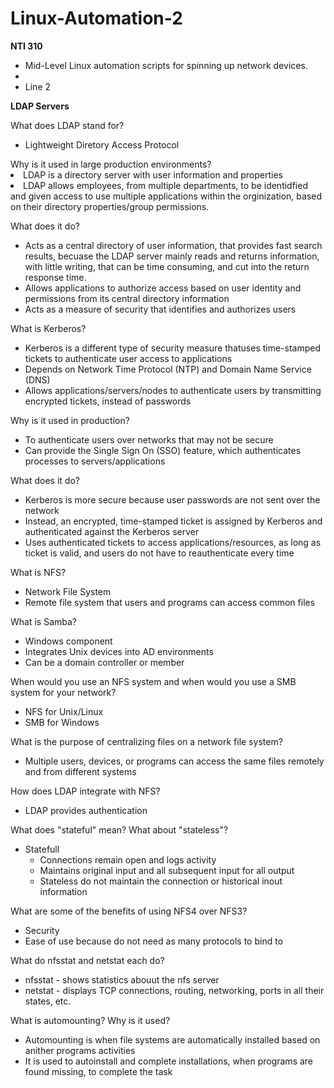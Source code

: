 # Linux-Automation-2
<b>NTI 310</b>
<ul>
<li>Mid-Level Linux automation scripts for spinning up network devices.</li>
<li><li>Line 2</li></li>
</ul>
<b>LDAP Servers</b>

What does LDAP stand for?
<ul>
<li>Lightweight Diretory Access Protocol</li>
</ul>
Why is it used in large production environments?
<li>LDAP is a directory server with user information and properties</li>
<li>LDAP allows employees, from multiple departments, to be identidfied and given access to use multiple applications within the orginization, based on their directory properties/group permissions.</li>

What does it do?
* Acts as a central directory of user information, that provides fast search results, becuase the LDAP server mainly reads and returns information, with little writing, that can be time consuming, and cut into the return response time.
* Allows applications to authorize access based on user identity and permissions from its central directory information
* Acts as a measure of security that identifies and authorizes users

What is Kerberos?
* Kerberos is a different type of security measure thatuses time-stamped tickets to authenticate user access to applications
* Depends on Network Time Protocol (NTP) and Domain Name Service (DNS)
* Allows applications/servers/nodes to authenticate users by transmitting encrypted tickets, instead of passwords

Why is it used in production?
* To authenticate users over networks that may not be secure
* Can provide the Single Sign On (SSO) feature, which authenticates processes to servers/applications

What does it do?
* Kerberos is more secure because user passwords are not sent over the network
* Instead, an encrypted, time-stamped ticket is assigned by Kerberos and authenticated against the Kerberos server
* Uses authenticated tickets to access applications/resources, as long as ticket is valid, and users do not have to reauthenticate every time

What is NFS?
* Network File System
* Remote file system that users and programs can access common files

What is Samba?
* Windows component
* Integrates Unix devices into AD environments
* Can be a domain controller or member

When would you use an NFS system and when would you use a SMB system for your network?
* NFS for Unix/Linux
* SMB for Windows

What is the purpose of centralizing files on a network file system?
* Multiple users, devices, or programs can access the same files remotely and from different systems

How does LDAP integrate with NFS?
* LDAP provides authentication

What does "stateful" mean?  What about "stateless"?
* Statefull 
  * Connections remain open and logs activity
  * Maintains original input and all subsequent input for all output
  * Stateless do not maintain the connection or historical inout information

What are some of the benefits of using NFS4 over NFS3?
* Security
* Ease of use because do not need as many protocols to bind to

What do nfsstat and netstat each do?
* nfsstat - shows statistics abouut the nfs server
* netstat - displays TCP connections, routing, networking, ports in all their states, etc.

What is automounting?  Why is it used?
* Automounting is when file systems are automatically installed based on anither programs activities
* It is used to autoinstall and complete installations, when programs are found missing, to complete the task
